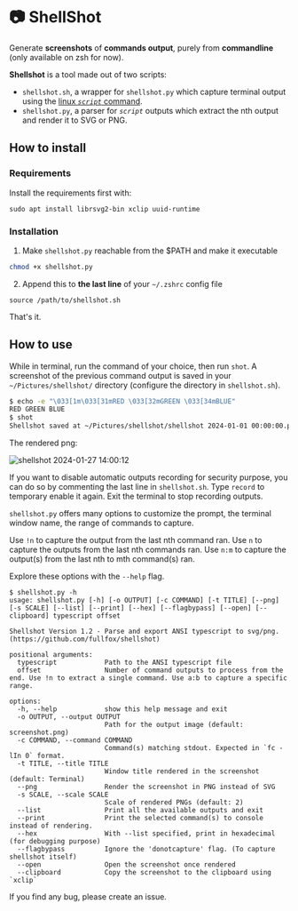 # 📷 ShellShot

Generate **screenshots** of **commands output**, purely from **commandline** (only available on zsh for now).

**Shellshot** is a tool made out of two scripts:
- `shellshot.sh`, a wrapper for `shellshot.py` which capture terminal output using the [linux *`script`* command](https://man7.org/linux/man-pages/man1/script.1.html).
- `shellshot.py`, a parser for *`script`* outputs which extract the nth output and render it to SVG or PNG.

## How to install
### Requirements

Install the requirements first with:
```
sudo apt install librsvg2-bin xclip uuid-runtime
```

### Installation
1. Make `shellshot.py` reachable from the $PATH and make it executable
```bash
chmod +x shellshot.py
```

2. Append this to **the last line** of your `~/.zshrc` config file
```
source /path/to/shellshot.sh
```

That's it.

## How to use
While in terminal, run the command of your choice, then run `shot`. A screenshot of the previous command output is saved in your `~/Pictures/shellshot/` directory (configure the directory in `shellshot.sh`).

```bash
$ echo -e "\033[1m\033[31mRED \033[32mGREEN \033[34mBLUE"
RED GREEN BLUE
$ shot
Shellshot saved at ~/Pictures/shellshot/shellshot 2024-01-01 00:00:00.png
```

The rendered png:

![shellshot 2024-01-27 14:00:12](https://github.com/fullfox/shellshot/assets/31577231/982d125e-9e01-4755-a7ed-4835322aec78)

If you want to disable automatic outputs recording for security purpose, you can do so by commenting the last line in `shellshot.sh`. Type `record` to temporary enable it again.
Exit the terminal to stop recording outputs.

`shellshot.py` offers many options to customize the prompt, the terminal window name, the range of commands to capture.

Use `!n` to capture the output from the last nth command ran.
Use `n` to capture the outputs from the last nth commands ran.
Use `n:m` to capture the output(s) from the last nth to mth command(s) ran.

Explore these options with the `--help` flag.

```
$ shellshot.py -h
usage: shellshot.py [-h] [-o OUTPUT] [-c COMMAND] [-t TITLE] [--png] [-s SCALE] [--list] [--print] [--hex] [--flagbypass] [--open] [--clipboard] typescript offset

Shellshot Version 1.2 - Parse and export ANSI typescript to svg/png. (https://github.com/fullfox/shellshot)

positional arguments:
  typescript            Path to the ANSI typescript file
  offset                Number of command outputs to process from the end. Use !n to extract a single command. Use a:b to capture a specific range.

options:
  -h, --help            show this help message and exit
  -o OUTPUT, --output OUTPUT
                        Path for the output image (default: screenshot.png)
  -c COMMAND, --command COMMAND
                        Command(s) matching stdout. Expected in `fc -lIn 0` format.
  -t TITLE, --title TITLE
                        Window title rendered in the screenshot (default: Terminal)
  --png                 Render the screenshot in PNG instead of SVG
  -s SCALE, --scale SCALE
                        Scale of rendered PNGs (default: 2)
  --list                Print all the available outputs and exit
  --print               Print the selected command(s) to console instead of rendering.
  --hex                 With --list specified, print in hexadecimal (for debugging purpose)
  --flagbypass          Ignore the 'donotcapture' flag. (To capture shellshot itself)
  --open                Open the screenshot once rendered
  --clipboard           Copy the screenshot to the clipboard using `xclip`
```

If you find any bug, please create an issue.
